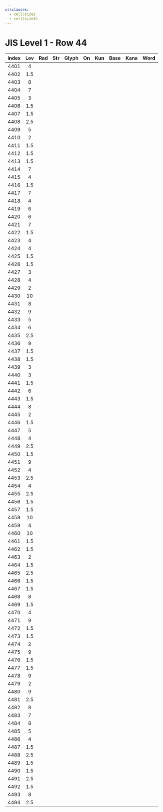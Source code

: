 ```yaml
---
cssclasses:
  - cell5size2
  - cell3size1h
---
```


# JIS Level 1 - Row 44

| Index | Lev | Rad | Str | Glyph | On  | Kun | Base | Kana | Word | Reading |
|:-----:|:---:|:---:|:---:|:-----:|:---:|:---:|:---- |:---- |:---- |:------- |
| 4401  |  4  |     |     |       |     |     |      |      |      |         |
| 4402  | 1.5 |     |     |       |     |     |      |      |      |         |
| 4403  |  8  |     |     |       |     |     |      |      |      |         |
| 4404  |  7  |     |     |       |     |     |      |      |      |         |
| 4405  |  3  |     |     |       |     |     |      |      |      |         |
| 4406  | 1.5 |     |     |       |     |     |      |      |      |         |
| 4407  | 1.5 |     |     |       |     |     |      |      |      |         |
| 4408  | 2.5 |     |     |       |     |     |      |      |      |         |
| 4409  |  5  |     |     |       |     |     |      |      |      |         |
| 4410  |  2  |     |     |       |     |     |      |      |      |         |
| 4411  | 1.5 |     |     |       |     |     |      |      |      |         |
| 4412  | 1.5 |     |     |       |     |     |      |      |      |         |
| 4413  | 1.5 |     |     |       |     |     |      |      |      |         |
| 4414  |  7  |     |     |       |     |     |      |      |      |         |
| 4415  |  4  |     |     |       |     |     |      |      |      |         |
| 4416  | 1.5 |     |     |       |     |     |      |      |      |         |
| 4417  |  7  |     |     |       |     |     |      |      |      |         |
| 4418  |  4  |     |     |       |     |     |      |      |      |         |
| 4419  |  6  |     |     |       |     |     |      |      |      |         |
| 4420  |  6  |     |     |       |     |     |      |      |      |         |
| 4421  |  7  |     |     |       |     |     |      |      |      |         |
| 4422  | 1.5 |     |     |       |     |     |      |      |      |         |
| 4423  |  4  |     |     |       |     |     |      |      |      |         |
| 4424  |  4  |     |     |       |     |     |      |      |      |         |
| 4425  | 1.5 |     |     |       |     |     |      |      |      |         |
| 4426  | 1.5 |     |     |       |     |     |      |      |      |         |
| 4427  |  3  |     |     |       |     |     |      |      |      |         |
| 4428  |  4  |     |     |       |     |     |      |      |      |         |
| 4429  |  2  |     |     |       |     |     |      |      |      |         |
| 4430  | 10  |     |     |       |     |     |      |      |      |         |
| 4431  |  8  |     |     |       |     |     |      |      |      |         |
| 4432  |  9  |     |     |       |     |     |      |      |      |         |
| 4433  |  5  |     |     |       |     |     |      |      |      |         |
| 4434  |  6  |     |     |       |     |     |      |      |      |         |
| 4435  | 2.5 |     |     |       |     |     |      |      |      |         |
| 4436  |  9  |     |     |       |     |     |      |      |      |         |
| 4437  | 1.5 |     |     |       |     |     |      |      |      |         |
| 4438  | 1.5 |     |     |       |     |     |      |      |      |         |
| 4439  |  3  |     |     |       |     |     |      |      |      |         |
| 4440  |  3  |     |     |       |     |     |      |      |      |         |
| 4441  | 1.5 |     |     |       |     |     |      |      |      |         |
| 4442  |  6  |     |     |       |     |     |      |      |      |         |
| 4443  | 1.5 |     |     |       |     |     |      |      |      |         |
| 4444  |  8  |     |     |       |     |     |      |      |      |         |
| 4445  |  2  |     |     |       |     |     |      |      |      |         |
| 4446  | 1.5 |     |     |       |     |     |      |      |      |         |
| 4447  |  5  |     |     |       |     |     |      |      |      |         |
| 4448  |  4  |     |     |       |     |     |      |      |      |         |
| 4449  | 2.5 |     |     |       |     |     |      |      |      |         |
| 4450  | 1.5 |     |     |       |     |     |      |      |      |         |
| 4451  |  9  |     |     |       |     |     |      |      |      |         |
| 4452  |  4  |     |     |       |     |     |      |      |      |         |
| 4453  | 2.5 |     |     |       |     |     |      |      |      |         |
| 4454  |  4  |     |     |       |     |     |      |      |      |         |
| 4455  | 2.5 |     |     |       |     |     |      |      |      |         |
| 4456  | 1.5 |     |     |       |     |     |      |      |      |         |
| 4457  | 1.5 |     |     |       |     |     |      |      |      |         |
| 4458  | 10  |     |     |       |     |     |      |      |      |         |
| 4459  |  4  |     |     |       |     |     |      |      |      |         |
| 4460  | 10  |     |     |       |     |     |      |      |      |         |
| 4461  | 1.5 |     |     |       |     |     |      |      |      |         |
| 4462  | 1.5 |     |     |       |     |     |      |      |      |         |
| 4463  |  2  |     |     |       |     |     |      |      |      |         |
| 4464  | 1.5 |     |     |       |     |     |      |      |      |         |
| 4465  | 2.5 |     |     |       |     |     |      |      |      |         |
| 4466  | 1.5 |     |     |       |     |     |      |      |      |         |
| 4467  | 1.5 |     |     |       |     |     |      |      |      |         |
| 4468  |  8  |     |     |       |     |     |      |      |      |         |
| 4469  | 1.5 |     |     |       |     |     |      |      |      |         |
| 4470  |  4  |     |     |       |     |     |      |      |      |         |
| 4471  |  9  |     |     |       |     |     |      |      |      |         |
| 4472  | 1.5 |     |     |       |     |     |      |      |      |         |
| 4473  | 1.5 |     |     |       |     |     |      |      |      |         |
| 4474  |  2  |     |     |       |     |     |      |      |      |         |
| 4475  |  9  |     |     |       |     |     |      |      |      |         |
| 4476  | 1.5 |     |     |       |     |     |      |      |      |         |
| 4477  | 1.5 |     |     |       |     |     |      |      |      |         |
| 4478  |  9  |     |     |       |     |     |      |      |      |         |
| 4479  |  2  |     |     |       |     |     |      |      |      |         |
| 4480  |  9  |     |     |       |     |     |      |      |      |         |
| 4481  | 2.5 |     |     |       |     |     |      |      |      |         |
| 4482  |  8  |     |     |       |     |     |      |      |      |         |
| 4483  |  7  |     |     |       |     |     |      |      |      |         |
| 4484  |  8  |     |     |       |     |     |      |      |      |         |
| 4485  |  5  |     |     |       |     |     |      |      |      |         |
| 4486  |  4  |     |     |       |     |     |      |      |      |         |
| 4487  | 1.5 |     |     |       |     |     |      |      |      |         |
| 4488  | 2.5 |     |     |       |     |     |      |      |      |         |
| 4489  | 1.5 |     |     |       |     |     |      |      |      |         |
| 4490  | 1.5 |     |     |       |     |     |      |      |      |         |
| 4491  | 2.5 |     |     |       |     |     |      |      |      |         |
| 4492  | 1.5 |     |     |       |     |     |      |      |      |         |
| 4493  |  8  |     |     |       |     |     |      |      |      |         |
| 4494  | 2.5 |     |     |       |     |     |      |      |      |         |
